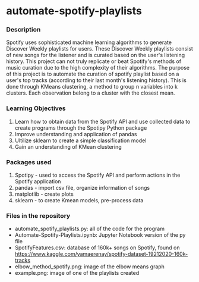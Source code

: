 # automate-spotify-playlists

### Description
Spotify uses sophisticated machine learning algorithms to generate Discover Weekly playlists for users. These Discover Weekly playlists consist of new songs for the listener and is curated based on the user's listening history. This project can not truly replicate or beat Spotify's methods of music curation due to the high complexity of their algorithms. The purpose of this project is to automate the curation of spotify playlist based on a user's top tracks (according to their last month's listening history). This is done through KMeans clustering, a method to group n variables into k clusters. Each observation belong to a cluster with the closest mean. 

### Learning Objectives
1. Learn how to obtain data from the Spotify API and use collected data to create programs through the Spotipy Python package
2. Improve understanding and application of pandas
3. Ultilize sklearn to create a simple classification model
4. Gain an understanding of KMean clustering

### Packages used
1. Spotipy - used to access the Spotify API and perform actions in the Spotify application
2. pandas - import csv file, organize information of songs
3. matplotlib - create plots
4. sklearn - to create Kmean models, pre-process data

### Files in the repository 
- automate_spotify_playlists.py: all of the code for the program
- Automate-Spotify-Playlists.ipynb: Jupyter Notebook version of the py file
- SpotifyFeatures.csv: database of 160k+ songs on Spotify, found on https://www.kaggle.com/yamaerenay/spotify-dataset-19212020-160k-tracks
- elbow_method_spotify.png: image of the elbow means graph
- example.png: image of one of the playlists created
